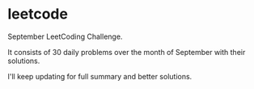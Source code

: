 # leetcode

September LeetCoding Challenge.

It consists of 30 daily problems over the month of September with their solutions.

I'll keep updating for full summary and better solutions.
